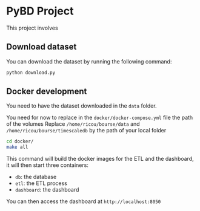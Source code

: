 # PyBD Project

This project involves 

## Download dataset

You can download the dataset by running the following command:

```bash
python download.py
```

## Docker development

You need to have the dataset downloaded in the `data` folder.

You need for now to replace in the `docker/docker-compose.yml` file the path of the volumes
Replace `/home/ricou/bourse/data` and `/home/ricou/bourse/timescaledb` by the path of your local folder

```bash
cd docker/
make all
```
This command will build the docker images for the ETL and the dashboard, it will then start three containers:
- `db`: the database
- `etl`: the ETL process
- `dashboard`: the dashboard

You can then access the dashboard at `http://localhost:8050`